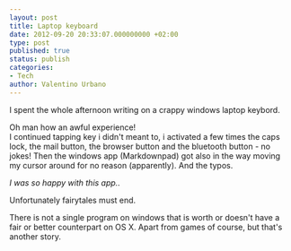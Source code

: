 ```yaml
---
layout: post
title: Laptop keyboard
date: 2012-09-20 20:33:07.000000000 +02:00
type: post
published: true
status: publish
categories:
- Tech
author: Valentino Urbano 
---
```


I spent the whole afternoon writing on a crappy windows laptop keybord.

Oh man how an awful experience!  
I continued tapping key i didn't meant to, i activated a few times the caps lock, the mail button, the browser button and the bluetooth button - no jokes! Then the windows app (Markdownpad) got also in the way moving my cursor around for no reason (apparently). And the typos.

_I was so happy with this app.._

Unfortunately fairytales must end.

There is not a single program on windows that is worth or doesn't have a fair or better counterpart on OS X. Apart from games of course, but that's another story.